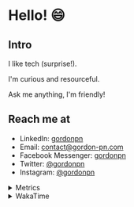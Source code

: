# Hello! 😄

## Intro

I like tech (surprise!).

I'm curious and resourceful.

Ask me anything, I'm friendly!

## Reach me at

- LinkedIn: [gordonpn](https://www.linkedin.com/in/gordonpn/)
- Email: [contact@gordon-pn.com](mailto:contact@gordon-pn.com)
- Facebook Messenger: [gordonpn](https://www.messenger.com/t/Gordonpn)
- Twitter: [@gordonpn](https://twitter.com/Gordonpn)
- Instagram: [@gordonpn](https://www.instagram.com/gordonpn/)

<details>
  <summary>Metrics</summary>

  <img align="center" src="https://github.com/gordonpn/gordonpn/blob/master/github-metrics.svg" alt="GitHub Metrics">

</details>

<details>
  <summary>WakaTime</summary>

  <!--START_SECTION:waka-->
**I'm an Early 🐤** 

```text
🌞 Morning    179 commits    █████░░░░░░░░░░░░░░░░░░░░   21.62% 
🌆 Daytime    319 commits    █████████░░░░░░░░░░░░░░░░   38.53% 
🌃 Evening    294 commits    █████████░░░░░░░░░░░░░░░░   35.51% 
🌙 Night      36 commits     █░░░░░░░░░░░░░░░░░░░░░░░░   4.35%

```
📅 **I'm Most Productive on Wednesday** 

```text
Monday       128 commits    ███░░░░░░░░░░░░░░░░░░░░░░   15.46% 
Tuesday      101 commits    ███░░░░░░░░░░░░░░░░░░░░░░   12.2% 
Wednesday    186 commits    █████░░░░░░░░░░░░░░░░░░░░   22.46% 
Thursday     109 commits    ███░░░░░░░░░░░░░░░░░░░░░░   13.16% 
Friday       119 commits    ███░░░░░░░░░░░░░░░░░░░░░░   14.37% 
Saturday     62 commits     █░░░░░░░░░░░░░░░░░░░░░░░░   7.49% 
Sunday       123 commits    ███░░░░░░░░░░░░░░░░░░░░░░   14.86%

```


📊 **This Week I Spent My Time On** 

```text
💬 Programming Languages: 
Java                     5 hrs 43 mins       ████████████████████░░░░░   80.79% 
Markdown                 36 mins             ██░░░░░░░░░░░░░░░░░░░░░░░   8.58% 
ERB                      26 mins             █░░░░░░░░░░░░░░░░░░░░░░░░   6.27% 
Other                    10 mins             ░░░░░░░░░░░░░░░░░░░░░░░░░   2.38% 
Ruby                     4 mins              ░░░░░░░░░░░░░░░░░░░░░░░░░   1.11%

🔥 Editors: 
IntelliJ                 6 hrs 50 mins       ████████████████████████░   96.64% 
VS Code                  14 mins             ░░░░░░░░░░░░░░░░░░░░░░░░░   3.36%

```


 Last Updated on 30/11/2022 10:25:27 UTC
<!--END_SECTION:waka-->
</details>
